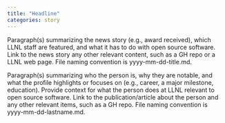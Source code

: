 ```yaml
---
title: "Headline"
categories: story
---
```


Paragraph(s) summarizing the news story (e.g., award received), which LLNL staff are featured, and what it has to do with open source software. Link to the news story any other relevant content, such as a GH repo or a LLNL web page. File naming convention is yyyy-mm-dd-title.md.

Paragraph(s) summarizing  who the person is, why they are notable, and what the profile highlights or focuses on (e.g., career, a major milestone, education). Provide context for what the person does at LLNL relevant to open source software. Link to the publication/article about the person and any other relevant items, such as a GH repo. File naming convention is yyyy-mm-dd-lastname.md.
